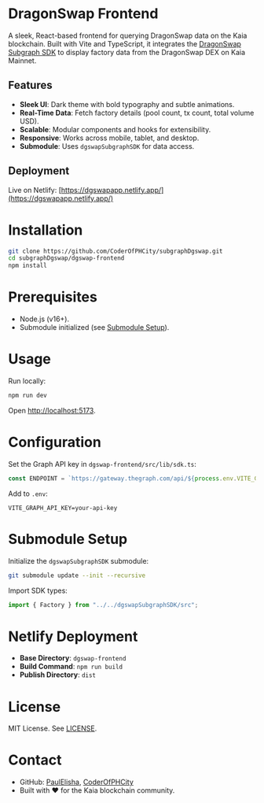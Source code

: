 # DragonSwap Frontend

A sleek, React-based frontend for querying DragonSwap data on the Kaia blockchain. Built with Vite and TypeScript, it integrates the [DragonSwap Subgraph SDK](https://github.com/PaulElisha/subgraph-dgswap) to display factory data from the DragonSwap DEX on Kaia Mainnet.

## Features

- **Sleek UI**: Dark theme with bold typography and subtle animations.
- **Real-Time Data**: Fetch factory details (pool count, tx count, total volume USD).
- **Scalable**: Modular components and hooks for extensibility.
- **Responsive**: Works across mobile, tablet, and desktop.
- **Submodule**: Uses `dgswapSubgraphSDK` for data access.

## Deployment

Live on Netlify: [https://dgswapapp.netlify.app/](https://dgswapapp.netlify.app/)

# Installation

```bash
git clone https://github.com/CoderOfPHCity/subgraphDgswap.git
cd subgraphDgswap/dgswap-frontend
npm install
```

# Prerequisites

- Node.js (v16+).
- Submodule initialized (see [Submodule Setup](#submodule-setup)).

# Usage

Run locally:

```bash
npm run dev
```

Open [http://localhost:5173](http://localhost:5173).

# Configuration

Set the Graph API key in `dgswap-frontend/src/lib/sdk.ts`:

```typescript
const ENDPOINT = `https://gateway.thegraph.com/api/${process.env.VITE_GRAPH_API_KEY}/subgraphs/id/2QEZxd4f115iTkW38MFmL6KZsq9uAYmCaFF2KLrZeSjK`;
```

Add to `.env`:

```
VITE_GRAPH_API_KEY=your-api-key
```

# Submodule Setup

Initialize the `dgswapSubgraphSDK` submodule:

```bash
git submodule update --init --recursive
```

Import SDK types:

```typescript
import { Factory } from "../../dgswapSubgraphSDK/src";
```

# Netlify Deployment

- **Base Directory**: `dgswap-frontend`
- **Build Command**: `npm run build`
- **Publish Directory**: `dist`

# License

MIT License. See [LICENSE](LICENSE).

# Contact

- GitHub: [PaulElisha](https://github.com/PaulElisha), [CoderOfPHCity](https://github.com/CoderOfPHCity)
- Built with ❤️ for the Kaia blockchain community.
```
